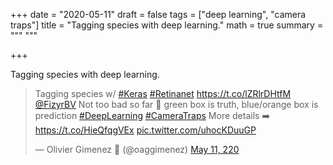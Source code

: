 +++
date = "2020-05-11"
draft = false
tags = ["deep learning", "camera traps"]
title = "Tagging species with deep learning."
math = true
summary = """
"""

+++

Tagging species with deep learning.
<!--more-->

<blockquote class="twitter-tweet"><p lang="en" dir="ltr">Tagging species w/ <a href="https://twitter.com/hashtag/Keras?src=hash&amp;ref_src=twsrc%5Etfw">#Keras</a> <a href="https://twitter.com/hashtag/Retinanet?src=hash&amp;ref_src=twsrc%5Etfw">#Retinanet</a> <a href="https://t.co/lZRlrDHtfM">https://t.co/lZRlrDHtfM</a> <a href="https://twitter.com/FizyrBV?ref_src=twsrc%5Etfw">@FizyrBV</a> Not too bad so far 🤩 green box is truth, blue/orange box is prediction <a href="https://twitter.com/hashtag/DeepLearning?src=hash&amp;ref_src=twsrc%5Etfw">#DeepLearning</a> <a href="https://twitter.com/hashtag/CameraTraps?src=hash&amp;ref_src=twsrc%5Etfw">#CameraTraps</a> More details ➡️ <a href="https://t.co/HieQfqgVEx">https://t.co/HieQfqgVEx</a> <a href="https://t.co/uhocKDuuGP">pic.twitter.com/uhocKDuuGP</a></p>&mdash; Olivier Gimenez 🖖 (@oaggimenez) <a href="https://twitter.com/oaggimenez/status/1259869148584214528?ref_src=twsrc%5Etfw">May 11, 220</a></blockquote> <script async src="https://platform.twitter.com/widgets.js" charset="utf-8"></script> 